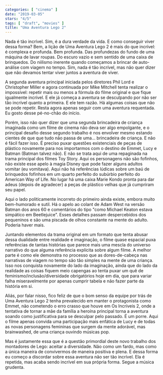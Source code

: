 ```yaml
---
categories: [ "cinema" ]
date: "2019-03-05"
stars: "4/5"
tags: [ "draft", "movies" ]
title: "Uma Aventura Lego 2"
---
```

Nada é tão incrível. Sim, é a dura verdade da vida. E como conseguir viver dessa forma? Bem, a lição de Uma Aventura Lego 2 é mais do que incrível: é complexa e profunda. Bem profunda. Das profundezas do fundo de uma máquina de lavar roupas. Do escuro vazio e sem sentido de uma caixa de brinquedos. Do niilismo inerente quando começamos a brincar de auto-análise com viagem no tempo. Sim, nada é tão incrível, mas não quer dizer que não devamos tentar viver juntos a aventura de viver.

A segunda aventura principal iniciada pelos diretores Phil Lord e Christopher Miller e agora continuada por Mike Mitchell tenta realizar o impossível: repetir mais ou menos a fórmula do filme original e que fique igualmente incrível. E ele já começa a aventura se desculpando por não ser tão incrível quanto a primeira. E ele tem razão. Há algumas coisas que não se pode repetir. Resta agora apenas seguir com uma aventura requentada. Eu gosto desse pé-no-chão do início.

Porém, isso não quer dizer que uma segunda brincadeira de criança imaginada como um filme de cinema não deva ser algo empolgante, e o principal desafio desse segundo trabalho é nos envolver mesmo estando cientes de que que tudo não passa de uma... brincadeira de criança. E não é fácil fazer isso. É preciso puxar questões existenciais de peças de plástico novamente para nos importarmos com o destino de Emmet, Lucy e Batman (Batman talvez não). E não se trata aqui de uma repaginada na trama principal dos filmes Toy Story. Aqui os personagens não são fofinhos, não existe esse apelo à magia Disney que pode fazer alguns adultos vomitar (eu vomitava). Aqui não há referências lúdicas sobre um baú de brinquedos fofinhos em um quarto perfeito do subúrbio perfeito do American Way of Life. No lugar há uma caixa Marie Kondo pronta para dar adeus (depois de agradecer) a peças de plástico velhas que já cumpriram seu papel.

Aqui o lado politicamente incorreto do primeiro ainda existe, embora muito bem-humorado e sutil. Há o apelo ao colant de Adam West na versão Batman dos anos 60 e comentários do tipo "como Michael Keaton estava simpático em Beetlejuice". Esses detalhes passam despercebidos dos pequeninos e são uma piscada de olhos constante na mente do adulto. Poderia haver mais.

Juntando elementos da trama original em um formato que tenta abusar dessa dualidade entre realidade e imaginação, o filme quase espacial puxa referências de tantas histórias que parece mais uma mescla do universo narrativo do que alguma referência explícita sobre algum filme. A melhor parte é como ele demonstra no processo que as dores-de-cabeça nas narrativas de viagem no tempo são tão simples na mente de uma criança. Isso nos conquista novamente do lado da imaginação, ainda que do lado da realidade as coisas fiquem meio capengas ao tenta puxar um quê de feminismo/inclusão/diversidade obrigatórios hoje em dia, que para variar falha miseravelmente por apenas cumprir tabela e não fazer parte da história em si.

Aliás, por falar nisso, fico feliz de que o bom senso da equipe por trás de Uma Aventura Lego 2 tenha prevalecido em manter o protagonista como Emmet, não cometendo o erro crasso que houve em Os Incríveis 2, onde a tentativa de tornar a mãe da família a heroína principal torna a aventura soando como justificativa para se desculpar pelo passado. É um porre. Aqui o filme apenas convida uma participação mais enfática de Lucy e de todas as novas personagens femininas que surgem da mente adorável, mas brainwashed, de uma criança ouvindo músicas pop.

Mas é justamente essa que é a questão primordial deste novo trabalho dos montadores de Lego: aceitar a diversidade. Não como um fardo, mas como a única maneira de convivermos de maneira positiva e plena. E dessa forma eu começo a discordar sobre essa aventura não ser tão incrível. Ela é repetida, mas acaba sendo incrível em sua própria forma. Segue a música grudenta.
